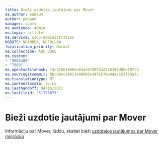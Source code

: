 ```yaml
---
title: Bieži uzdotie jautājumi par Mover
ms.author: pebaum
author: pebaum
manager: scotv
ms.audience: Admin
ms.topic: article
ms.service: o365-administration
ROBOTS: NOINDEX, NOFOLLOW
localization_priority: Normal
ms.collection: Adm_O365
ms.custom:
- "9001486"
- "7999"
ms.openlocfilehash: f4c32561640dc04a26740f8a2220399d85a197c3
ms.sourcegitcommit: 8bc60ec34bc1e40685e3976576e04a2623f63a7c
ms.translationtype: MT
ms.contentlocale: lv-LV
ms.lasthandoff: 04/15/2021
ms.locfileid: "51793075"
---
```

# <a name="mover-faq"></a>Bieži uzdotie jautājumi par Mover

Informāciju par Mover, lūdzu, skatiet bieži [uzdotajos jautājumos par Mover migrāciju](https://docs.microsoft.com/sharepointmigration/mover-migration-faq)

